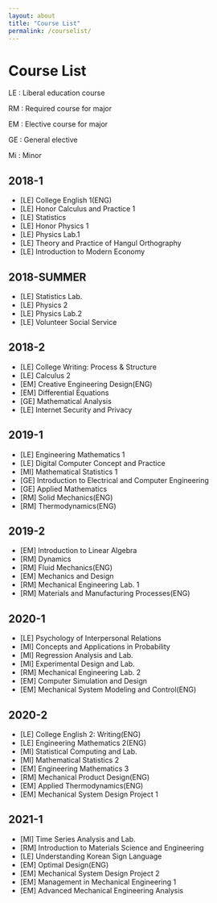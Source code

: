 ```yaml
---
layout: about
title: "Course List"
permalink: /courselist/
---
```


# Course List
LE : Liberal education course

RM : Required course for major

EM : Elective course for major

GE : General elective

Mi : Minor

## 2018-1
* [LE] College English 1(ENG)
* [LE] Honor Calculus and Practice 1
* [LE] Statistics
* [LE] Honor Physics 1
* [LE] Physics Lab.1
* [LE] Theory and Practice of Hangul Orthography
* [LE] Introduction to Modern Economy

## 2018-SUMMER
* [LE] Statistics Lab.
* [LE] Physics 2
* [LE] Physics Lab.2
* [LE] Volunteer Social Service 

## 2018-2
* [LE] College Writing: Process & Structure
* [LE] Calculus 2
* [EM] Creative Engineering Design(ENG)
* [EM] Differential Equations
* [GE] Mathematical Analysis
* [LE] Internet Security and Privacy

## 2019-1
* [LE] Engineering Mathematics 1
* [LE] Digital Computer Concept and Practice
* [MI] Mathematical Statistics 1
* [GE] Introduction to Electrical and Computer Engineering
* [GE] Applied Mathematics
* [RM] Solid Mechanics(ENG)
* [RM] Thermodynamics(ENG)


## 2019-2
* [EM] Introduction to Linear Algebra
* [RM] Dynamics
* [RM] Fluid Mechanics(ENG)
* [EM] Mechanics and Design
* [RM] Mechanical Engineering Lab. 1
* [RM] Materials and Manufacturing Processes(ENG)

## 2020-1
* [LE] Psychology of Interpersonal Relations
* [MI] Concepts and Applications in Probability
* [MI] Regression Analysis and Lab.
* [MI] Experimental Design and Lab.
* [RM] Mechanical Engineering Lab. 2
* [EM] Computer Simulation and Design
* [EM] Mechanical System Modeling and Control(ENG)

## 2020-2
* [LE] College English 2: Writing(ENG)
* [LE] Engineering Mathematics 2(ENG)
* [MI] Statistical Computing and Lab.
* [MI] Mathematical Statistics 2
* [EM] Engineering Mathematics 3
* [RM] Mechanical Product Design(ENG)
* [EM] Applied Thermodynamics(ENG)
* [EM] Mechanical System Design Project 1

## 2021-1
* [MI] Time Series Analysis and Lab.
* [RM] Introduction to Materials Science and Engineering
* [LE] Understanding Korean Sign Language
* [EM] Optimal Design(ENG)
* [EM] Mechanical System Design Project 2
* [EM] Management in Mechanical Engineering 1
* [EM] Advanced Mechanical Engineering Analysis
